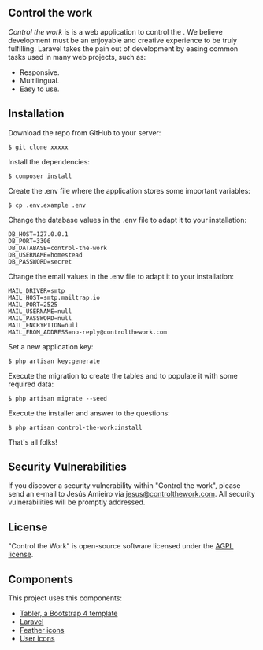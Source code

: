 ## Control the work

_Control the work_ is is a web application to control the . We believe development must be an enjoyable and creative experience to be truly fulfilling. Laravel takes the pain out of development by easing common tasks used in many web projects, such as:

- Responsive.
- Multilingual.
- Easy to use.

## Installation

Download the repo from GitHub to your server:

```
$ git clone xxxxx 
```

Install the dependencies:

```
$ composer install 
```

Create the .env file where the application stores some important variables:

```
$ cp .env.example .env
```

Change the database values in the .env file to adapt it to your installation:

```
DB_HOST=127.0.0.1
DB_PORT=3306
DB_DATABASE=control-the-work
DB_USERNAME=homestead
DB_PASSWORD=secret
```

Change the email values in the .env file to adapt it to your installation:
    
```
MAIL_DRIVER=smtp
MAIL_HOST=smtp.mailtrap.io
MAIL_PORT=2525
MAIL_USERNAME=null
MAIL_PASSWORD=null
MAIL_ENCRYPTION=null
MAIL_FROM_ADDRESS=no-reply@controlthework.com
```

Set a new application key:

```
$ php artisan key:generate
```

Execute the migration to create the tables and to populate it with some 
required data:

```
$ php artisan migrate --seed
```

Execute the installer and answer to the questions: 

```
$ php artisan control-the-work:install 
```

That's all folks!

## Security Vulnerabilities

If you discover a security vulnerability within "Control the work", please 
send an e-mail to Jesús Amieiro via 
[jesus@controlthework.com](mailto:jesus@controlthework.com). 
All security vulnerabilities will be promptly addressed.

## License

"Control the Work" is open-source software licensed under the 
[AGPL license](https://opensource.org/licenses/AGPL-3.0).

## Components

This project uses this components:

- [Tabler, a Bootstrap 4 template](https://github.com/tabler/tabler)
- [Laravel](https://laravel.com/)
- [Feather icons](https://github.com/feathericons/feather)
- [User icons](https://www.iconfinder.com/iconsets/ios-7-icons) 